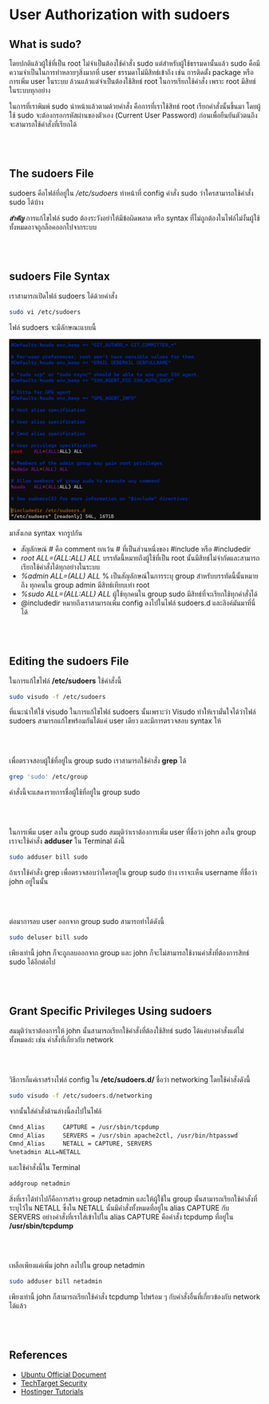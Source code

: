 # User Authorization with sudoers

## What is sudo?

โดยปกติแล้วผู้ใช้ที่เป็น root ไม่จำเป็นต้องใช้คำสั่ง sudo แต่สำหรับผู้ใช้ธรรมดานั้นแล้ว sudo คือมีความจำเป็นในการทำหลายๆสิ่งมากที่ user ธรรมดาไม่มีสิทธ์เข้าถึง เช่น การติดตั้ง package หรือ การเพิ่ม user ในระบบ ล้วนแล้วแต่จำเป็นต้องใช้สิทธ์ root ในการเรียกใช้คำสั่ง เพราะ root มีสิทธ์ในระบบทุกอย่าง

ในการที่เราพิมพ์ sudo นำหน้าแล้วตามด้วยคำสั่ง คือการที่เราใช้สิทธ์ root เรียกคำสั่งนั้นขึ้นมา โดยผู้ใช้ sudo จะต้องกรอกรหัสผ่านของตัวเอง (Current User Password) ก่อนเพื่อยืนยันตัวตนถึงจะสามารถใช้คำสั่งที่เรียกได้

<br><br>

## The sudoers File

sudoers คือไฟล์ที่อยู่ใน */etc/sudoers* ทำหน้าที่ config คำสั่ง sudo ว่าใครสามารถใช้คำสั่ง sudo ได้บ้าง

***สำคัญ***
การแก้ไขไฟล์ sudo ต้องระวังอย่าให้มีข้อผิดพลาด หรือ syntax ที่ไม่ถูกต้องในไฟล์ไม่งั้นผู้ใช้ทั้งหมดอาจถูกล็อคออกไปจากระบบ

<br><br>

## sudoers File Syntax

เราสามารถเปิดไฟล์ sudoers ได้ด้วยคำสั่ง

``` Bash
sudo vi /etc/sudoers
```

ไฟล์ sudoers จะมีลักษณะแบบนี้

![Image](../.assets/sudoers.png)

มาสังเกต syntax จากรูปกัน
- สัญลักษณ์ # คือ comment ยกเว้น # ที่เป็นส่วนหนึ่งของ #include หรือ #includedir
- *root ALL=(ALL:ALL) ALL* บรรทัดนี้หมายถึงผู้ใช้ที่เป็น root นั้นมีสิทธ์ไม่จำกัดและสามารถเรียกใช้คำสั่งได้ทุกอย่างในระบบ
- *%admin ALL=(ALL) ALL* % เป็นสัญลักษณ์ในการระบุ group สำหรับบรรทัดนี้นั้นหมายถึง ทุกคนใน group admin มีสิทธ์เทียบเท่า root
- *%sudo ALL=(ALL:ALL) ALL* ผู้ใช้ทุกคนใน group sudo มีสิทธ์ที่จะเรียกใช้ทุกคำสั่งได้ 
- @includedir หมายถึงเราสามารถเพิ่ม config ลงไปในไฟล์ sudoers.d และลิงค์มันมาที่นี่ได้

<br><br>

## Editing the sudoers File

ในการแก้ไขไฟล์ **/etc/sudoers** ใช้คำสั่งนี้

``` Bash
sudo visudo -f /etc/sudoers
```

ที่แนะนำให้ใช้ visudo ในการแก้ไขไฟล์ sudoers นั้นเพราะว่า Visudo ทำให้เรามั่นใจได้ว่าไฟล์ sudoers สามารถแก้ไขพร้อมกันได้แค่ user เดียว และมีการตรวจสอบ syntax ให้

<br><br>

เพื่อตรวจสอบผู้ใช้ที่อยู่ใน group sudo เราสามารถใช้คำสั่ง **grep** ได้

``` Bash
grep 'sudo' /etc/group
```

คำสั่งนี้จะแสดงรายการชื่อผู้ใช้ที่อยู่ใน group sudo

<br><br>

ในการเพิ่ม user ลงใน group sudo สมมุติว่าเราต้องการเพิ่ม user ที่ชื่อว่า john ลงใน group เราจะใช้คำสั่ง **adduser** ใน Terminal ดังนี้

``` Bash
sudo adduser bill sudo
```

ถ้าเราใช้คำสั่ง grep เพื่อตรวจสอบว่าใครอยู่ใน group sudo บ้าง เราจะเห็น username ที่ชื่อว่า john อยู่ในนั้น

<br><br>

ต่อมาการลบ user ออกจาก group sudo สามารถทำได้ดังนี้

``` Bash
sudo deluser bill sudo
```

เพียงเท่านี้ john ก็จะถูกลบออกจาก group และ john ก็จะไม่สามารถใช้งานคำสั่งที่ต้องการสิทธ์ sudo ได้อีกต่อไป

<br><br>

## Grant Specific Privileges Using sudoers

สมมุติว่าเราต้องการให้ john นั้นสามารถเรียกใช้คำสั่งที่ต้องใช้สิทธ์ sudo ได้แค่บางคำสั่งแต่ไม่ทั้งหมดล่ะ เช่น คำสั่งที่เกี่ยวกับ network

<br><br>

วิธีการก็แค่เราสร้างไฟล์ config ใน 
**/etc/sudoers.d/** ชื่อว่า networking โดยใช้คำสั่งดังนี้

``` Bash
sudo visudo -f /etc/sudoers.d/networking
```

จากนั้นใส่คำสั่งด้านล่างนี้ลงไปในไฟล์

``` Bash
Cmnd_Alias     CAPTURE = /usr/sbin/tcpdump
Cmnd_Alias     SERVERS = /usr/sbin apache2ctl, /usr/bin/htpasswd
Cmnd_Alias     NETALL = CAPTURE, SERVERS
%netadmin ALL=NETALL
```

และใช้คำสั่งนี้ใน Terminal

``` Bash
addgroup netadmin
```

สิ่งที่เราได้ทำไปก็คือการสร้าง group netadmin และให้ผู้ใช้ใน group นั้นสามารถเรียกใช้คำสั่งที่ระบุไว้ใน NETALL ซึ่งใน NETALL นั้นมีคำสั่งทั้งหมดที่อยู่ใน alias CAPTURE กับ SERVERS อย่างคำสั่งที่เราใส่เข้าไปใน alias CAPTURE คือคำสั่ง tcpdump ที่อยู่ใน **/usr/sbin/tcpdump**

<br><br>

เหลือเพียงแค่เพิ่ม john ลงไปใน group netadmin

``` Bash
sudo adduser bill netadmin
```

เพียงเท่านี้ john ก็สามารถเรียกใช้คำสั่ง tcpdump ไปพร้อม ๆ กับคำสั่งอื่นที่เกี่ยวข้องกับ network ได้แล้ว

<br><br>

## References

* [Ubuntu Official Document](https://help.ubuntu.com/community/Sudoers)
* [TechTarget Security](https://www.techtarget.com/searchsecurity/definition/sudo-superuser-do#:~:text=To%20use%20sudo%20to%20run,edit%20a%20system's%20host%20file.)
* [Hostinger Tutorials](https://www.hostinger.com/tutorials/sudo-and-the-sudoers-file/)

